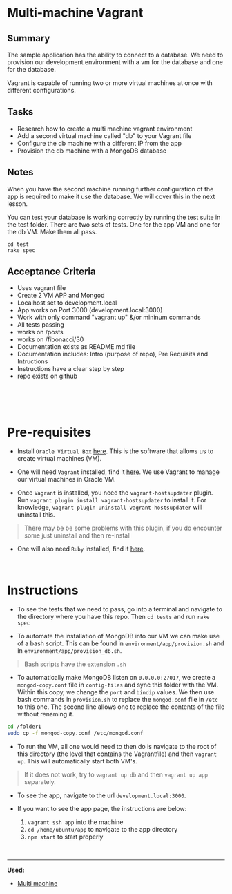 # Multi-machine Vagrant

## Summary

The sample application has the ability to connect to a database. We need to provision our development environment with a vm for the database and one for the database.

Vagrant is capable of running two or more virtual machines at once with different configurations.

## Tasks

* Research how to create a multi machine vagrant environment
* Add a second virtual machine called "db" to your Vagrant file
* Configure the db machine with a different IP from the app
* Provision the db machine with a MongoDB database


## Notes
When you have the second machine running further configuration of the app is required to make it use the database. We will cover this in the next lesson.

You can test your database is working correctly by running the test suite in the test folder. There are two sets of tests. One for the app VM and one for the db VM. Make them all pass.
```
cd test
rake spec
```
## Acceptance Criteria
* Uses vagrant file
* Create 2 VM APP and Mongod
* Localhost set to development.local
* App works on Port 3000 (development.local:3000)
* Work with only command "vagrant up" &/or mininum commands
* All tests passing
* works on /posts
* works on /fibonacci/30
* Documentation exists as README.md file
* Documentation includes: Intro (purpose of repo), Pre Requisits  and Intructions
* Instructions have a clear step by step
* repo exists on github

<br>
<br>
<br>

# Pre-requisites
- Install `Oracle Virtual Box` [here](https://www.virtualbox.org/wiki/Downloads). This is the software that allows us to create virtual machines (VM).

- One will need `Vagrant` installed, find it [here](https://www.vagrantup.com/downloads.html). We use Vagrant to manage our virtual machines in Oracle VM.

- Once `Vagrant` is installed, you need the `vagrant-hostsupdater` plugin. Run `vagrant plugin install vagrant-hostsupdater` to install it. For knowledge, `vagrant plugin uninstall vagrant-hostsupdater` will uninstall this.
> There may be be some problems with this plugin, if you do encounter some just uninstall and then re-install

- One will also need `Ruby` installed, find it [here](https://www.ruby-lang.org/en/downloads/). 

<br>

# Instructions

- To see the tests that we need to pass, go into a terminal and navigate to the directory where you have this repo. Then `cd tests` and run `rake spec`

- To automate the installation of MongoDB into our VM we can make use of a bash script. This can be found in `environment/app/provision.sh` and in `environment/app/provision_db.sh`.
> Bash scripts have the extension `.sh`

- To automatically make MongoDB listen on `0.0.0.0:27017`, we create a `mongod-copy.conf` file in `config-files` and sync this folder with the VM. Within this copy, we change the `port` and `bindip` values. We then use bash commands in `provision.sh` to replace the `mongod.conf` file in `/etc` to this one. The second line allows one to replace the contents of the file without renaming it.
```bash
cd /folder1 
sudo cp -f mongod-copy.conf /etc/mongod.conf
```

- To run the VM, all one would need to then do is navigate to the root of this directory (the level that contains the Vagrantfile) and then `vagrant up`. This will automatically start both VM's.
> If it does not work, try to `vagrant up db` and then `vagrant up app` separately.

- To see the app, navigate to the url `development.local:3000`.

- If you want to see the app page, the instructions are below:
    1. `vagrant ssh app` into the machine
    2. `cd /home/ubuntu/app` to navigate to the app directory
    3. `npm start` to start properly

<br>

---
**Used:**
- [Multi machine](https://www.vagrantup.com/docs/multi-machine)